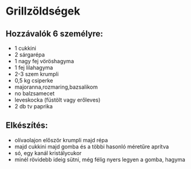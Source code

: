 # Grillzöldségek

## Hozzávalók 6 személyre:
* 1 cukkini
* 2 sárgarépa
* 1 nagy fej vöröshagyma
* 1 fej lilahagyma
* 2-3 szem krumpli
* 0,5 kg csiperke
* majoranna,rozmaring,bazsalikom
* no balzsamecet
* leveskocka (füstölt vagy erőleves)
* 2 db tv paprika
## Elkészítés:
* olívaolajon először krumpli majd répa
* majd cukkini majd gomba és a többi hasonló méretűre aprítva
* só, egy kanál kristálycukor
* minél rövidebb ideig sütni, még félig nyers legyen a gomba, hagyma
